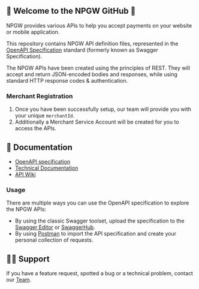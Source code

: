 ## 👋 Welcome to the NPGW GitHub 👋

NPGW provides various APIs to help you accept payments on your website or mobile application.

This repository contains NPGW API definition files, represented in the [OpenAPI Specification](https://www.openapis.org/) standard (formerly known as Swagger Specification).

The NPGW APIs have been created using the principles of REST. They will accept and return JSON-encoded bodies and responses, while using standard HTTP response codes & authentication.

### Merchant Registration

1. Once you have been successfully setup, our team will provide you with your unique `merchantId`.
2. Additionally a Merchant Service Account will be created for you to access the APIs.

## 📜 Documentation

* [OpenAPI specification](https://editor.swagger.io/?url=https://raw.githubusercontent.com/NPGW/npgw-api-specification/main/api-merchant.yaml)
* [Technical Documentation](https://npgw.github.io/npgw-api-specification/)
* [API Wiki](https://npgw.notion.site/NPGW-API-Explorer-08bd820fcb3342b9aa9db3e7daabfccf)

### Usage

There are multiple ways you can use the OpenAPI specification to explore the NPGW APIs:

* By using the classic Swagger toolset, upload the specification to the [Swagger Editor](http://editor.swagger.io/) or [SwaggerHub](https://swaggerhub.com/).
* By using [Postman](https://www.getpostman.com/postman) to import the API specification and create your personal collection of requests.

## 👩‍💻 Support

If you have a feature request, spotted a bug or a technical problem, contact our [Team](mailto:helpdesk@expefast.com).
